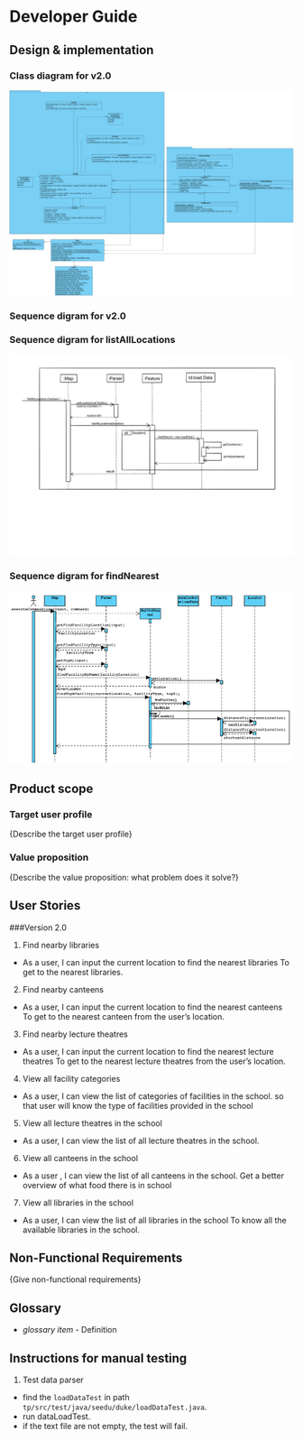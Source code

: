 # Developer Guide

## Design & implementation

### Class diagram for v2.0
![Class Diagram](https://github.com/AY2021S2-CS2113-T10-2/tp/blob/master/docs/assets/classdiagram.svg)

### Sequence digram for v2.0
### Sequence digram for listAllLocations
![Sequence Digram of listAllLocations](https://github.com/AY2021S2-CS2113-T10-2/tp/blob/master/docs/assets/Sequence%20Digram.JPG)
### Sequence digram for findNearest
![Sequence Digram of findNearest](https://github.com/AY2021S2-CS2113-T10-2/tp/blob/master/docs/assets/findNearest.png)


## Product scope
### Target user profile

{Describe the target user profile}

### Value proposition

{Describe the value proposition: what problem does it solve?}

## User Stories

###Version 2.0

1. Find nearby libraries
   
* As a user, I can input the current location to find the nearest libraries
To get to the nearest libraries.

2. Find nearby canteens

* As a user, I can input the current location to find the nearest canteens
To get to the nearest canteen from the user’s location.

3. Find nearby lecture theatres

* As a user, I can input the current location to find the nearest lecture theatres
  To get to the nearest lecture theatres from the user’s location.

4. View all facility categories

* As a user, I can view the list of categories of facilities in the school.
so that user will know the type of facilities provided in the school
  
5. View all lecture theatres in the school
* As a user, I can view the list of all lecture theatres in the school.

6. View all canteens in the school
* As a user , I can view the list of all canteens in the school.
Get a better overview of what food there is in school

7. View all libraries in the school
* As a user, I can view the list of all libraries in the school
To know all the available libraries  in the school.


## Non-Functional Requirements

{Give non-functional requirements}




## Glossary

* *glossary item* - Definition

## Instructions for manual testing
1. Test data parser
* find the `loadDataTest` in path `tp/src/test/java/seedu/duke/loadDataTest.java`.
* run dataLoadTest.
* if the text file are not empty, the test will fail. 
